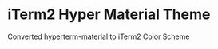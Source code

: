 # iTerm2 Hyper Material Theme

Converted [hyperterm-material](https://github.com/dperrera/hyperterm-material) to iTerm2 Color Scheme
